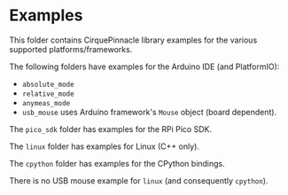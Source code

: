 # Examples

This folder contains CirquePinnacle library examples for the various supported platforms/frameworks.

The following folders have examples for the Arduino IDE (and PlatformIO):

- `absolute_mode`
- `relative_mode`
- `anymeas_mode`
- `usb_mouse` uses Arduino framework's `Mouse` object (board dependent).

The `pico_sdk` folder has examples for the RPi Pico SDK.

The `linux` folder has examples for Linux (C++ only).

The `cpython` folder has examples for the CPython bindings.

There is no USB mouse example for `linux` (and consequently `cpython`).
